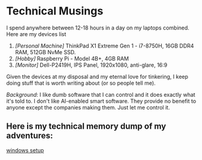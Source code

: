 # Technical Musings

I spend anywhere between 12-18 hours in a day on my laptops combined. Here are my devices list

1. *[Personal Machine]* ThinkPad X1 Extreme Gen 1 - i7-8750H, 16GB DDR4 RAM, 512GB NvMe SSD.
2. *[Hobby]* Raspberry Pi - Model 4B+, 4GB RAM
4. *[Monitor]* Dell-P2419H, IPS Panel, 1920x1080, anti-glare, 16:9

Given the devices at my disposal and my eternal love for tinkering, I keep doing stuff that is worth writing about (or so people tell me).

*Background*: I like dumb software that I can control and it does exactly what it's told to. I don't like AI-enabled smart software. They provide no benefit to anyone except the companies making them. Just let me control it.

Here is my technical memory dump of my adventures:
-------------------------------------------------

[windows setup](../windows_setup.md)
